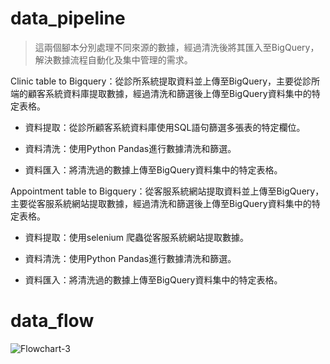# data_pipeline

> 
>這兩個腳本分別處理不同來源的數據，經過清洗後將其匯入至BigQuery，解決數據流程自動化及集中管理的需求。
> 

Clinic table to Bigquery：從診所系統提取資料並上傳至BigQuery，主要從診所端的顧客系統資料庫提取數據，經過清洗和篩選後上傳至BigQuery資料集中的特定表格。

- 資料提取：從診所顧客系統資料庫使用SQL語句篩選多張表的特定欄位。

- 資料清洗：使用Python Pandas進行數據清洗和篩選。

- 資料匯入：將清洗過的數據上傳至BigQuery資料集中的特定表格。

Appointment table to Bigquery：從客服系統網站提取資料並上傳至BigQuery，主要從客服系統網站提取數據，經過清洗和篩選後上傳至BigQuery資料集中的特定表格。

- 資料提取：使用selenium 爬蟲從客服系統網站提取數據。

- 資料清洗：使用Python Pandas進行數據清洗和篩選。

- 資料匯入：將清洗過的數據上傳至BigQuery資料集中的特定表格。



# data_flow
![Flowchart-3](https://github.com/eatinglai/data_pipeline/assets/139863864/1431487f-4811-4117-830e-fd06d8eb175a)






